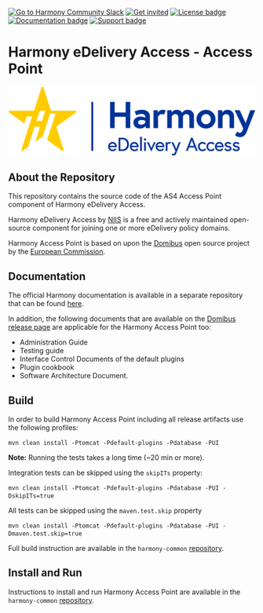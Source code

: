 [![Go to Harmony Community Slack](https://img.shields.io/badge/Go%20to%20Community%20Slack-grey.svg)](https://harmonyedelivery.slack.com/)
[![Get invited](https://img.shields.io/badge/No%20Slack-Get%20invited-green.svg)](https://edelivery.digital/harmony-edelivery-access-community)
[![License badge](https://img.shields.io/badge/license-EUPL-blue.svg)](LICENSE.md)
[![Documentation badge](https://img.shields.io/badge/docs-latest-brightgreen.svg)](https://github.com/nordic-institute/harmony-common/tree/main/doc)
[![Support badge]( https://img.shields.io/badge/support-sof-yellowgreen.svg)](https://edelivery.digital/contact)

# Harmony eDelivery Access - Access Point

![Harmony eDelivery Access logo](harmony-logo.png)

## About the Repository

This repository contains the source code of the AS4 Access Point component of Harmony eDelivery Access. 

Harmony eDelivery Access by [NIIS](https://niis.org) is a free and actively maintained open-source component for joining one or more eDelivery policy domains.

Harmony Access Point is based on upon the [Domibus](https://ec.europa.eu/cefdigital/code/projects/EDELIVERY/repos/domibus/) open source project by the [European Commission](https://ec.europa.eu/). 

## Documentation

The official Harmony documentation is available in a separate repository that can be found [here](https://github.com/nordic-institute/harmony-common/).

In addition, the following documents that are available on the [Domibus release page](https://ec.europa.eu/cefdigital/wiki/display/CEFDIGITAL/Domibus) are applicable for the Harmony Access Point too:

 * Administration Guide 
 * Testing guide
 * Interface Control Documents of the default plugins
 * Plugin cookbook 
 * Software Architecture Document.

## Build

In order to build Harmony Access Point including all release artifacts use the following profiles:

    mvn clean install -Ptomcat -Pdefault-plugins -Pdatabase -PUI 

**Note:** Running the tests takes a long time (~20 min or more).

Integration tests can be skipped using the `skipITs` property:

    mvn clean install -Ptomcat -Pdefault-plugins -Pdatabase -PUI -DskipITs=true

All tests can be skipped using the `maven.test.skip` property

    mvn clean install -Ptomcat -Pdefault-plugins -Pdatabase -PUI -Dmaven.test.skip=true

Full build instruction are available in the `harmony-common` [repository](https://github.com/nordic-institute/harmony-common/).

## Install and Run

Instructions to install and run Harmony Access Point are available in the `harmony-common` [repository](https://github.com/nordic-institute/harmony-common/).
